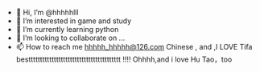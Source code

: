 - 👋 Hi, I’m @hhhhhlll
- 👀 I’m interested in game and study
- 🌱 I’m currently learning python
- 💞️ I’m looking to collaborate on ...
- 📫 How to reach me hhhhh_hhhhh@126.com
Chinese , and ,I LOVE Tifa bestttttttttttttttttttttttttttttttttttttttt     !!!!
Ohhhh,and i love Hu Tao，too
<!---
hhhhhlll/hhhhhlll is a ✨ special ✨ repository because its `README.md` (this file) appears on your GitHub profile.
You can click the Preview link to take a look at your changes.
--->
